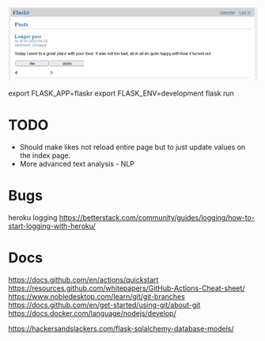 ![Image of project](project_image.png)

export FLASK_APP=flaskr
export FLASK_ENV=development
flask run

# TODO
* Should make likes not reload entire page but to just update values on the index page.
* More advanced text analysis - NLP

# Bugs
heroku logging https://betterstack.com/community/guides/logging/how-to-start-logging-with-heroku/

# Docs
https://docs.github.com/en/actions/quickstart
https://resources.github.com/whitepapers/GitHub-Actions-Cheat-sheet/
https://www.nobledesktop.com/learn/git/git-branches
https://docs.github.com/en/get-started/using-git/about-git
https://docs.docker.com/language/nodejs/develop/

https://hackersandslackers.com/flask-sqlalchemy-database-models/
